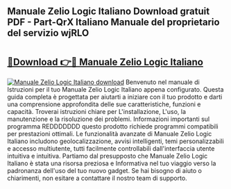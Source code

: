 ## Manuale Zelio Logic Italiano Download gratuit PDF - Part-QrX Italiano Manuale del proprietario del servizio wjRLO

# <h2><a href="http://dfgylk.blite.top/?on=Manuale+Zelio+Logic+Italiano">🔗Download 👉🔴 Manuale Zelio Logic Italiano</a></h2>

[![Manuale Zelio Logic Italiano download](https://i.imgur.com/lujVjoI.png)](http://dfgylk.blite.top/?on=Manuale+Zelio+Logic+Italiano)
Benvenuto nel manuale di Istruzioni per il tuo Manuale Zelio Logic Italiano appena configurato. Questa guida completa è progettata per aiutarti a iniziare con il tuo prodotto e darti una comprensione approfondita delle sue caratteristiche, funzioni e capacità. Troverai istruzioni chiare per L'installazione, L'uso, la manutenzione e la risoluzione dei problemi. Informazioni importanti sul programma REDDDDDDD questo prodotto richiede programmi compatibili per prestazioni ottimali. Le funzionalità avanzate di Manuale Zelio Logic Italiano includono geolocalizzazione, avvisi intelligenti, temi personalizzabili e accesso multiutente, tutti facilmente controllabili dall'interfaccia utente intuitiva e intuitiva. Partiamo dal presupposto che Manuale Zelio Logic Italiano è stata una risorsa preziosa e Informativa nel tuo viaggio verso la padronanza dell'uso del tuo nuovo gadget. Se hai bisogno di aiuto o chiarimenti, non esitare a contattare il nostro team di supporto.
